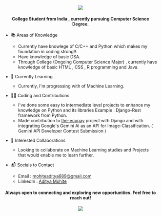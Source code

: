 <h1 align='center'>
   <img src="https://readme-typing-svg.demolab.com/?font=Fira+Code&color=FFFFFF&lines=Hi+there!👋+I+am+Aditya+Mohite"> 
</h1>

<h4 align='center'> 
   College Student from India , currently pursuing Computer Science Degree.
</h4> 

* 📚 Areas of Knowledge
     - Currently have knowlege of C/C++ and Python which makes my foundation in coding strong!!.
     - Have knowledge of basic DSA.
     - Through College (Ongoing Computer Science Major) , currently have knowledge of basic HTML , CSS , R programming and Java.

* 🌱 Currently Learning
     - Currently, I'm progressing with of Machine Learning.
  
* 🧑‍💻 Coding and Contributions
     - I've done some easy to intermediate level projects to enhance my knowledge on Python and its libraries Example : Django-Rest framework from Python.
     - Made contribution to [the-ecopay](https://github.com/the-ecopay) project with Django and with integrating Google's Gemini AI as an API for Image-Classification. ( Gemini API Developer Contest Submission )
  
* 👯 Interested Collaborations
     - Looking to collaborate on Machine Learning studies and Projects that would enable me to learn further.

*  📬 Socials to Contact
     -  Email : mohiteaditya689@gmail.com
     -  LinkedIn : [Aditya Mohite](https://www.linkedin.com/in/aditya-mohite-b77188326/)


<h4 align='center' > 
   Always open to connecting and exploring new opportunities. Feel free to reach out!
</h4>

<p align='center'>
   <img src="https://readme-typing-svg.demolab.com/?font=Fira+Code&color=FFFFFF&lines=Thanks+for+stopping+by!+👍 "> 
</p>
